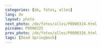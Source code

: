 ```yaml
---
categories: [de, fotos, alles]
lang: de
layout: photo
next_photo: /de/fotos/alles/P0000324.html
picname: P0000325
prev_photo: /de/fotos/alles/P0000326.html
tags: [Dead Springbock]
---
```

